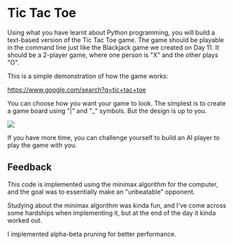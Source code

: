 # Tic Tac Toe

Using what you have learnt about Python programming, you will build a
text-based version of the Tic Tac Toe game. The game should be playable in the
command line just like the Blackjack game we created on Day 11. It should be a
2-player game, where one person is "X" and the other plays "O".


This is a simple demonstration of how the game works:

https://www.google.com/search?q=tic+tac+toe


You can choose how you want your game to look. The simplest is to create a game
board using "|" and "_" symbols. But the design is up to you.

<img src="https://img-c.udemycdn.com/redactor/raw/assignment/2020-11-01_12-03-38-e5280d9fe826c4159963ec47097fc2e5.png">

If you have more time, you can challenge yourself to build an AI player to play
the game with you.

## Feedback

This code is implemented using the minimax algorithm for the computer, and the
goal was to essentially make an "unbeatable" opponent.

Studying about the minimax algorithm was kinda fun, and I've come across some
hardships when implementing it, but at the end of the day it kinda worked out.

I implemented alpha-beta pruning for better performance.
